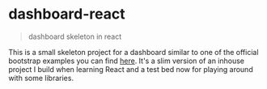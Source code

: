 dashboard-react
===============
> dashboard skeleton in react

This is a small skeleton project for a dashboard similar to one of the official bootstrap examples you can find [here][]. It's a slim version of an inhouse project I build when learning React and a test bed now for playing around with some libraries.

[here]: https://getbootstrap.com/docs/4.1/examples/dashboard/
